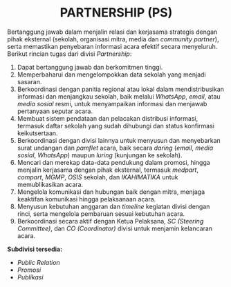 <h1 style="text-align: center;">PARTNERSHIP (PS)</h1>

Bertanggung jawab dalam menjalin relasi dan kerjasama strategis dengan pihak eksternal (sekolah, organisasi mitra, media dan *community partner*), serta memastikan penyebaran informasi acara efektif secara menyeluruh. Berikut rincian tugas dari divisi *Partnership*:

1. Dapat bertanggung jawab dan berkomitmen tinggi.  
2. Memperbaharui dan mengelompokkan data sekolah yang menjadi sasaran.  
3. Berkoordinasi dengan panitia regional atau lokal dalam mendistribusikan informasi dan menjangkau sekolah, baik melalui *WhatsApp*, *email*, atau *media sosial* resmi, untuk menyampaikan informasi dan menjawab pertanyaan seputar acara.  
4. Membuat sistem pendataan dan pelacakan distribusi informasi, termasuk daftar sekolah yang sudah dihubungi dan status konfirmasi keikutsertaan.  
5. Berkoordinasi dengan divisi lainnya untuk menyusun dan menyebarkan surat undangan dan *pamflet* acara, baik secara *daring* (*email*, *media sosial*, *WhatsApp*) maupun *luring* (kunjungan ke sekolah).  
6. Mencari dan merekap data-data pendukung dalam promosi, hingga menjalin kerjasama dengan pihak eksternal, termasuk *medpart*, *compart*, *MGMP*, *OSIS* sekolah, dan *IKAHIMATIKA* untuk memublikasikan acara.  
7. Mengelola komunikasi dan hubungan baik dengan mitra, menjaga keaktifan komunikasi hingga pelaksanaan acara.  
8. Menyusun kebutuhan anggaran dan *timeline* kegiatan divisi dengan rinci, serta mengelola pembaruan sesuai kebutuhan acara.  
9. Berkoordinasi secara aktif dengan Ketua Pelaksana, *SC (Steering Committee)*, dan *CO (Coordinator)* divisi untuk menjamin kelancaran acara.  

**Subdivisi tersedia:**
- *Public Relation*  
- *Promosi*  
- *Publikasi*
